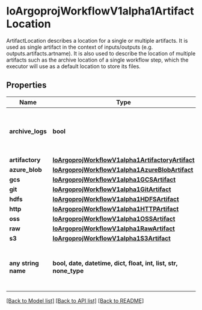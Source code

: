 # IoArgoprojWorkflowV1alpha1ArtifactLocation

ArtifactLocation describes a location for a single or multiple artifacts. It is used as single artifact in the context of inputs/outputs (e.g. outputs.artifacts.artname). It is also used to describe the location of multiple artifacts such as the archive location of a single workflow step, which the executor will use as a default location to store its files.

## Properties
Name | Type | Description | Notes
------------ | ------------- | ------------- | -------------
**archive_logs** | **bool** | ArchiveLogs indicates if the container logs should be archived | [optional] 
**artifactory** | [**IoArgoprojWorkflowV1alpha1ArtifactoryArtifact**](IoArgoprojWorkflowV1alpha1ArtifactoryArtifact.md) |  | [optional] 
**azure_blob** | [**IoArgoprojWorkflowV1alpha1AzureBlobArtifact**](IoArgoprojWorkflowV1alpha1AzureBlobArtifact.md) |  | [optional] 
**gcs** | [**IoArgoprojWorkflowV1alpha1GCSArtifact**](IoArgoprojWorkflowV1alpha1GCSArtifact.md) |  | [optional] 
**git** | [**IoArgoprojWorkflowV1alpha1GitArtifact**](IoArgoprojWorkflowV1alpha1GitArtifact.md) |  | [optional] 
**hdfs** | [**IoArgoprojWorkflowV1alpha1HDFSArtifact**](IoArgoprojWorkflowV1alpha1HDFSArtifact.md) |  | [optional] 
**http** | [**IoArgoprojWorkflowV1alpha1HTTPArtifact**](IoArgoprojWorkflowV1alpha1HTTPArtifact.md) |  | [optional] 
**oss** | [**IoArgoprojWorkflowV1alpha1OSSArtifact**](IoArgoprojWorkflowV1alpha1OSSArtifact.md) |  | [optional] 
**raw** | [**IoArgoprojWorkflowV1alpha1RawArtifact**](IoArgoprojWorkflowV1alpha1RawArtifact.md) |  | [optional] 
**s3** | [**IoArgoprojWorkflowV1alpha1S3Artifact**](IoArgoprojWorkflowV1alpha1S3Artifact.md) |  | [optional] 
**any string name** | **bool, date, datetime, dict, float, int, list, str, none_type** | any string name can be used but the value must be the correct type | [optional]

[[Back to Model list]](../README.md#documentation-for-models) [[Back to API list]](../README.md#documentation-for-api-endpoints) [[Back to README]](../README.md)


